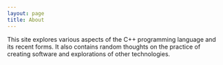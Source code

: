 ```yaml
---
layout: page
title: About
---
```


This site explores various aspects of the C++ programming language and its recent forms. It also contains random thoughts on the practice of creating software and explorations of other technologies.

